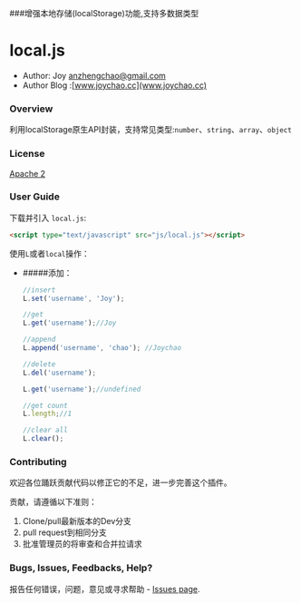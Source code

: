 ###增强本地存储(localStorage)功能,支持多数据类型


# local.js

 * Author: Joy <anzhengchao@gmail.com>
 * Author Blog :[www.joychao.cc](www.joychao.cc)

### Overview

利用localStorage原生API封装，支持常见类型:`number`、`string`、`array`、`object`

### License

[Apache 2](http://www.apache.org/licenses/LICENSE-2.0)

### User Guide

下载并引入 `local.js`:

```html
<script type="text/javascript" src="js/local.js"></script>
```
使用`L`或者`local`操作：

- #####添加：

  ```javascript
  //insert
  L.set('username', 'Joy');
  
  //get
  L.get('username');//Joy
  
  //append
  L.append('username', 'chao'); //Joychao
  
  //delete
  L.del('username');
  
  L.get('username');//undefined
  
  //get count 
  L.length;//1
  
  //clear all
  L.clear();
  
  ```

### Contributing

欢迎各位踊跃贡献代码以修正它的不足，进一步完善这个插件。

贡献，请遵循以下准则：

1. Clone/pull最新版本的Dev分支
2. pull request到相同分支
3. 批准管理员的将审查和合并拉请求


### Bugs, Issues, Feedbacks, Help?

报告任何错误，问题，意见或寻求帮助 - [Issues page](https://github.com/joychao/local.js/issues).

